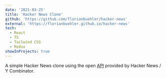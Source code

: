 ```yaml
---
date: '2021-03-25'
title: 'Hacker News Clone'
github: 'https://github.com/florianbuehler/hacker-news'
external: 'https://florianbuehler.github.io/hacker-news'
tech:
  - React
  - TS
  - Tailwind CSS
  - Redux
showInProjects: true
---
```


A simple Hacker News clone using the open [API](https://github.com/HackerNews/API) provided by Hacker News / Y Combinator.
